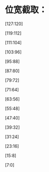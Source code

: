 # 位宽截取：



[127:120]

[119:112]

[111:104]

[103:96]

[95:88]

[87:80]

[79:72]

[71:64]

[63:56]

[55:48]

[47:40]

[39:32]

[31:24]

[23:16]

[15:8]

[7:0]